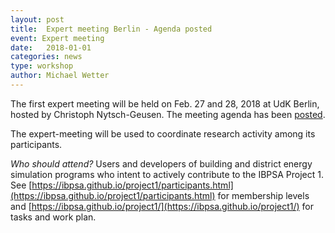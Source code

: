 ```yaml
---
layout: post
title:  Expert meeting Berlin - Agenda posted
event: Expert meeting
date:   2018-01-01
categories: news
type: workshop
author: Michael Wetter
---
```


The first expert meeting will be held on Feb. 27 and 28, 2018 at UdK Berlin,
hosted by Christoph Nytsch-Geusen.
The meeting agenda
has been [posted](https://github.com/ibpsa/project1/wiki/2018-02-27-expert-meeting-agenda).

<!--excerpt-->
The expert-meeting will be used to coordinate research activity among its participants.

*Who should attend?*
Users and developers of building and district energy simulation programs who intent to actively contribute to the IBPSA Project 1. See
[https://ibpsa.github.io/project1/participants.html](https://ibpsa.github.io/project1/participants.html) for membership levels and
[https://ibpsa.github.io/project1/](https://ibpsa.github.io/project1/) for tasks and work plan.
